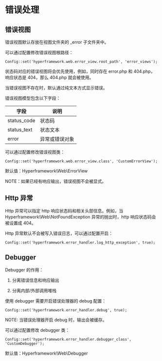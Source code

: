 # 错误处理
## 错误视图

错误视图默认存放在视图文件夹的 _error 子文件夹中。

可以通过配置修改错误视图根路径：
```.php
Config::set('hyperframework.web.error_view.root_path', 'error_views');
```

状态码对应的错误视图将会优先使用，例如，同时存在 error.php 和 404.php，响应状态是 404，那么 404.php 就会被使用。

当错误视图不存在时，默认通过纯文本方式显示错误。

错误视图模型包含以下字段：

|    字段     |       说明     |
| ----------- | -------------- |
| status_code | 状态码         |
| status_text | 状态文本       |
| error       | 异常或错误对象 |

可以通过配置修改错误视图类：
```.php
Config::set('hyperframework.web.error_view.class', 'CustomErrorView');
```
默认值：Hyperframework\Web\ErrorView

NOTE：如果已经有响应输出，错误视图不会被显式。

## Http 异常
Http 异常可以指定 http 响应状态码和相关头部信息。例如，当 Hyperframework\Web\NotFoundException 异常的抛出时，http 响应状态码会被设置成 404。

Http 异常默认不会被写入错误日志，可以通过配置开启：
```.php
Config::set('hyperframework.error_handler.log_http_exception', true);
```

## Debugger
Debugger 的作用：

1. 分离错误信息和响应输出

2. 分离内部/外部调用堆栈

使用 debugger 需要开启错误处理器的 debug 配置：
```.php
Config::set('hyperframework.error_handler.debug', true);
```

NOTE: 当错误处理器开启 debug 时，输出会被缓存。

可以通过配置修改 debugger 类：
```.php
Config::set('hyperframework.error_handler.debugger_class', 'CustomDebugger');
```
默认值：Hyperframework\Web\Debugger
